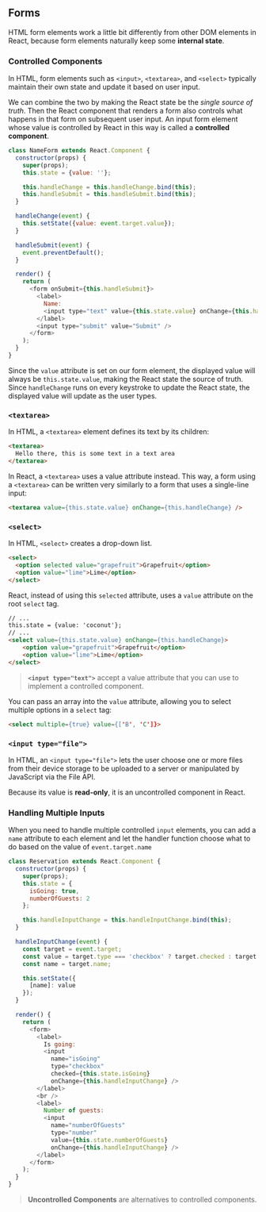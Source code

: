 ## Forms
HTML form elements work a little bit differently from other DOM elements in React, because form elements naturally keep some __internal state__.

### Controlled Components
In HTML, form elements such as `<input>`, `<textarea>`, and `<select>` typically maintain their own state and update it based on user input.

We can combine the two by making the React state be the _single source of truth_. Then the React component that renders a form also controls what happens in that form on subsequent user input. An input form element whose value is controlled by React in this way is called a __controlled component__.
```javascript
class NameForm extends React.Component {
  constructor(props) {
    super(props);
    this.state = {value: ''};

    this.handleChange = this.handleChange.bind(this);
    this.handleSubmit = this.handleSubmit.bind(this);
  }

  handleChange(event) {
    this.setState({value: event.target.value});
  }

  handleSubmit(event) {
    event.preventDefault();
  }

  render() {
    return (
      <form onSubmit={this.handleSubmit}>
        <label>
          Name:
          <input type="text" value={this.state.value} onChange={this.handleChange} />
        </label>
        <input type="submit" value="Submit" />
      </form>
    );
  }
}
```

Since the `value` attribute is set on our form element, the displayed value will always be `this.state.value`, making the React state the source of truth. Since `handleChange` runs on every keystroke to update the React state, the displayed value will update as the user types.

### `<textarea>`
In HTML, a `<textarea>` element defines its text by its children:
```html
<textarea>
  Hello there, this is some text in a text area
</textarea>
```

In React, a `<textarea>` uses a value attribute instead. This way, a form using a `<textarea>` can be written very similarly to a form that uses a single-line input:
```html
<textarea value={this.state.value} onChange={this.handleChange} />
```

### `<select>`
In HTML, `<select>` creates a drop-down list.
```html
<select>
  <option selected value="grapefruit">Grapefruit</option>
  <option value="lime">Lime</option>
</select>
```

React, instead of using this `selected` attribute, uses a `value` attribute on the root `select` tag.
```html
// ...
this.state = {value: 'coconut'};
// ...
<select value={this.state.value} onChange={this.handleChange}>
    <option value="grapefruit">Grapefruit</option>
    <option value="lime">Lime</option>
</select>
```

> __`<input type="text">`__ accept a value attribute that you can use to implement a controlled component.

You can pass an array into the `value` attribute, allowing you to select multiple options in a `select` tag:
```html
<select multiple={true} value={['B', 'C']}>
```

### `<input type="file">`
In HTML, an `<input type="file">` lets the user choose one or more files from their device storage to be uploaded to a server or manipulated by JavaScript via the File API.

Because its value is __read-only__, it is an uncontrolled component in React.

### Handling Multiple Inputs
When you need to handle multiple controlled `input` elements, you can add a `name` attribute to each element and let the handler function choose what to do based on the value of `event.target.name`
```javascript
class Reservation extends React.Component {
  constructor(props) {
    super(props);
    this.state = {
      isGoing: true,
      numberOfGuests: 2
    };

    this.handleInputChange = this.handleInputChange.bind(this);
  }

  handleInputChange(event) {
    const target = event.target;
    const value = target.type === 'checkbox' ? target.checked : target.value;
    const name = target.name;

    this.setState({
      [name]: value
    });
  }

  render() {
    return (
      <form>
        <label>
          Is going:
          <input
            name="isGoing"
            type="checkbox"
            checked={this.state.isGoing}
            onChange={this.handleInputChange} />
        </label>
        <br />
        <label>
          Number of guests:
          <input
            name="numberOfGuests"
            type="number"
            value={this.state.numberOfGuests}
            onChange={this.handleInputChange} />
        </label>
      </form>
    );
  }
}
```

> __Uncontrolled Components__ are alternatives to controlled components.